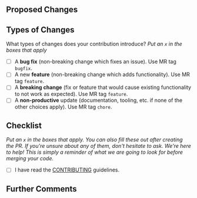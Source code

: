 ## Proposed Changes

<!--
Describe the big picture of your changes here to communicate to the maintainers
why we should accept this pull request. If it fixes a bug or resolves a feature request, be sure to link to that issue.
-->

## Types of Changes

What types of changes does your contribution introduce? _Put an `x` in the boxes
that apply_

- [ ] A **bug fix** (non-breaking change which fixes an issue). Use MR tag
      `bugfix`.
- [ ] A new **feature** (non-breaking change which adds functionality). Use MR
      tag `feature`.
- [ ] A **breaking change** (fix or feature that would cause existing
      functionality to not work as expected). Use MR tag `feature`.
- [ ] A **non-productive** update (documentation, tooling, etc. if none of the
      other choices apply). Use MR tag `chore`.

## Checklist

_Put an `x` in the boxes that apply. You can also fill these out after creating
the PR. If you're unsure about any of them, don't hesitate to ask. We're here to
help! This is simply a reminder of what we are going to look for before merging
your code._

- [ ] I have read the
      [CONTRIBUTING](https://github.com/sdsc-ordes/repository-template/tree/main/CONTRIBUTING.md)
      guidelines.

## Further Comments

<!-- If this is a relatively large or complex change, kick off the discussion by -->
<!-- explaining why you chose the solution you did and what alternatives you -->
<!-- considered, etc... -->
